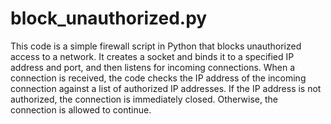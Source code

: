 # block_unauthorized.py

This code is a simple firewall script in Python that blocks unauthorized access to a network. 
It creates a socket and binds it to a specified IP address and port, and then listens for incoming connections.
When a connection is received, the code checks the IP address of the incoming connection against a list of authorized IP addresses. 
If the IP address is not authorized, the connection is immediately closed. Otherwise, the connection is allowed to continue.

